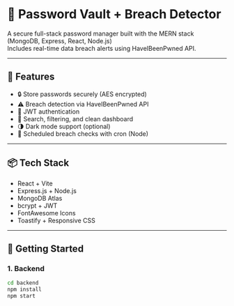 # 🔐 Password Vault + Breach Detector

A secure full-stack password manager built with the MERN stack (MongoDB, Express, React, Node.js)  
Includes real-time data breach alerts using HaveIBeenPwned API.

---

## 🧠 Features

- 🔒 Store passwords securely (AES encrypted)
- ⚠️ Breach detection via HaveIBeenPwned API
- 🔐 JWT authentication
- 🧮 Search, filtering, and clean dashboard
- 🌗 Dark mode support (optional)
- 📆 Scheduled breach checks with cron (Node)

---

## 📦 Tech Stack

- React + Vite
- Express.js + Node.js
- MongoDB Atlas
- bcrypt + JWT
- FontAwesome Icons
- Toastify + Responsive CSS

---

## 🚀 Getting Started

### 1. Backend

```bash
cd backend
npm install
npm start
```

